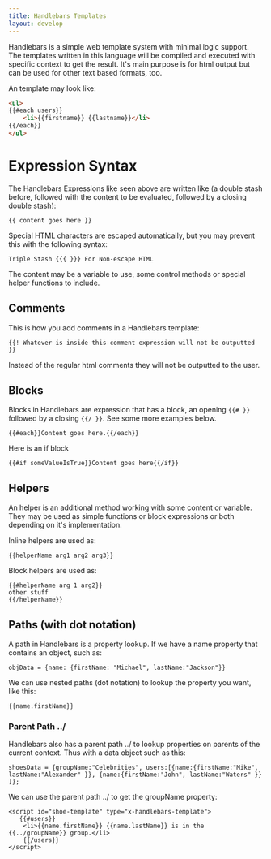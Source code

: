 ```yaml
---
title: Handlebars Templates
layout: develop
---
```


Handlebars is a simple web template system with minimal logic support. The
templates written in this language will be compiled and executed with specific
context to get the result. It's main purpose is for html output but can be used
for other text based formats, too.

An template may look like:

``` html
<ul>
{{#each users}}
    <li>{{firstname}} {{lastname}}</li>
{{/each}}
</ul>
```

Expression Syntax
===================================================================
The Handlebars Expressions like seen above are written like (a double stash before,
followed with the content to be evaluated, followed by a closing double stash): 

``` text
{{ content goes here }}
```

Special HTML characters are escaped automatically, but you may prevent this
with the following syntax:

    Triple Stash {{{ }}} For Non-escape HTML

The content may be a variable to use, some control methods or special helper
functions to include.

Comments
-------------------------------------------------------------------
This is how you add comments in a Handlebars template:

    {{! Whatever is inside this comment expression will not be outputted  }}

Instead of the regular html comments they will not be outputted to the user.

Blocks
-------------------------------------------------------------------
Blocks in Handlebars are expression that has a block, an opening `{{# }}`
followed by a closing `{{/ }}`. See some more examples below.

    {{#each}}Content goes here.{{/each}}

Here is an if block

    {{#if someValueIsTrue}}Content goes here{{/if}}

Helpers
--------------------------------------------------------------------
An helper is an additional method working with some content or variable. They
may be used as simple functions or block expressions or both depending on it's
implementation.

Inline helpers are used as:

    {{helperName arg1 arg2 arg3}}

Block helpers are used as:

    {{#helperName arg 1 arg2}}
    other stuff
    {{/helperName}}

Paths (with dot notation)
--------------------------------------------------------------------
A path in Handlebars is a property lookup. If we have a name property that
contains an object, such as:

    objData = {name: {firstName: "Michael", lastName:"Jackson"}}

We can use nested paths (dot notation) to lookup the property you want, like this:

    {{name.firstName}}

### Parent Path ../
Handlebars also has a parent path ../ to lookup properties on parents of the
current context. Thus with a data object such as this:

    shoesData = {groupName:"Celebrities", users:[{name:{firstName:"Mike", lastName:"Alexander" }}, {name:{firstName:"John", lastName:"Waters" }} ]};

We can use the parent path ../ to get the groupName property:

    ​<script id="shoe-template" type="x-handlebars-template">​
       {{#users}}​
        <li>{{name.firstName}} {{name.lastName}} is in the {{../groupName}} group.</li>​
        {{/users}}
    ​</script>

